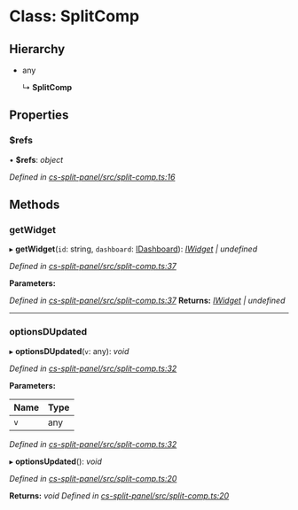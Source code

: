 # Class: SplitComp

## Hierarchy

* any

  ↳ **SplitComp**

## Properties

###  $refs

• **$refs**: *object*

*Defined in [cs-split-panel/src/split-comp.ts:16](https://github.com/TNOCS/csnext/blob/99cbd46d/packages/cs-split-panel/src/split-comp.ts#L16)*

## Methods

###  getWidget

▸ **getWidget**(`id`: string, `dashboard`: [IDashboard](../interfaces/_cs_core_src_dashboard_dashboard_.idashboard.md)): *[IWidget](../interfaces/_cs_core_src_widget_widget_.iwidget.md) | undefined*

*Defined in [cs-split-panel/src/split-comp.ts:37](https://github.com/TNOCS/csnext/blob/99cbd46d/packages/cs-split-panel/src/split-comp.ts#L37)*

**Parameters:**

*Defined in [cs-split-panel/src/split-comp.ts:37](https://github.com/TNOCS/csnext/blob/99cbd46d/packages/cs-split-panel/src/split-comp.ts#L37)*
**Returns:** *[IWidget](../interfaces/_cs_core_src_widget_widget_.iwidget.md) | undefined*

___

###  optionsDUpdated

▸ **optionsDUpdated**(`v`: any): *void*

*Defined in [cs-split-panel/src/split-comp.ts:32](https://github.com/TNOCS/csnext/blob/99cbd46d/packages/cs-split-panel/src/split-comp.ts#L32)*

**Parameters:**

Name | Type |
------ | ------ |
`v` | any |

*Defined in [cs-split-panel/src/split-comp.ts:32](https://github.com/TNOCS/csnext/blob/99cbd46d/packages/cs-split-panel/src/split-comp.ts#L32)*

▸ **optionsUpdated**(): *void*

*Defined in [cs-split-panel/src/split-comp.ts:20](https://github.com/TNOCS/csnext/blob/99cbd46d/packages/cs-split-panel/src/split-comp.ts#L20)*

**Returns:** *void*
*Defined in [cs-split-panel/src/split-comp.ts:20](https://github.com/TNOCS/csnext/blob/99cbd46d/packages/cs-split-panel/src/split-comp.ts#L20)*
